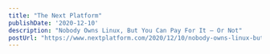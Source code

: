 ```yaml
---
title: "The Next Platform"
publishDate: '2020-12-10'
description: "Nobody Owns Linux, But You Can Pay For It – Or Not"
postUrl: "https://www.nextplatform.com/2020/12/10/nobody-owns-linux-but-you-can-pay-for-it-or-not/"
---
```

